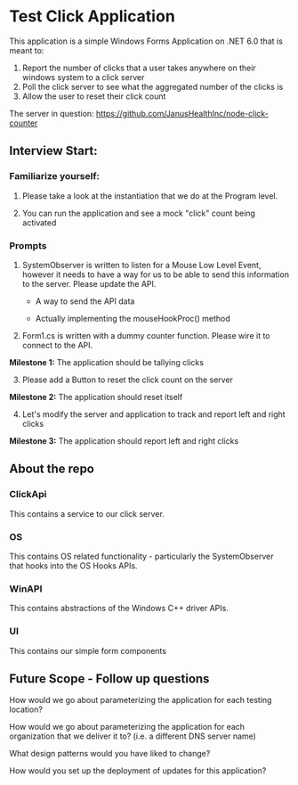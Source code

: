 # Test Click Application

This application is a simple Windows Forms Application on .NET 6.0 that is meant to:

1. Report the number of clicks that a user takes anywhere on their windows system to a click server
2. Poll the click server to see what the aggregated number of the clicks is
3. Allow the user to reset their click count

The server in question: https://github.com/JanusHealthInc/node-click-counter

## Interview Start:

### Familiarize yourself:  

1. Please take a look at the instantiation that we do at the Program level.

2. You can run the application and see a mock "click" count being activated

### Prompts

1. SystemObserver is written to listen for a Mouse Low Level Event, however it needs to have a way for us to 
be able to send this information to the server. Please update the API.

	- A way to send the API data

	- Actually implementing the mouseHookProc() method

2. Form1.cs is written with a dummy counter function.  Please wire it to connect to the API.

**Milestone 1:** The application should be tallying clicks

3. Please add a Button to reset the click count on the server

**Milestone 2:** The application should reset itself

4. Let's modify the server and application to track and report left and right clicks

**Milestone 3:** The application should report left and right clicks



## About the repo

### ClickApi

This contains a service to our click server.

### OS

This contains OS related functionality - particularly the SystemObserver that hooks into the OS Hooks APIs.

### WinAPI

This contains abstractions of the Windows C++ driver APIs.

### UI

This contains our simple form components

## Future Scope - Follow up questions

How would we go about parameterizing the application for each testing location?

How would we go about parameterizing the application for each organization that we deliver it to? (i.e. a different DNS server name)

What design patterns would you have liked to change?

How would you set up the deployment of updates for this application?
